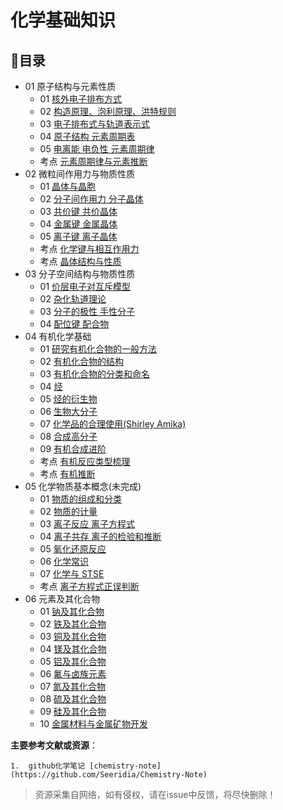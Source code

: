 # 化学基础知识






## 🧭目录

- 01 原子结构与元素性质
  - 01 [核外电子排布方式](01%20原子结构与元素性质/01%20核外电子排布方式.md)
  - 02 [构造原理、泡利原理、洪特规则](01%20原子结构与元素性质/02%20构造原理、泡利原理、洪特规则.md)
  - 03 [电子排布式与轨道表示式](01%20原子结构与元素性质/03%20电子排布式与轨道表示式.md)
  - 04 [原子结构 元素周期表](01%20原子结构与元素性质/04%20原子结构%20元素周期表.md)
  - 05 [电离能 电负性 元素周期律](01%20原子结构与元素性质/05%20电离能%20电负性%20元素周期律.md)
  - 考点 [元素周期律与元素推断](01%20原子结构与元素性质/考点%20元素周期律与元素推断.md)
- 02 微粒间作用力与物质性质
  - 01 [晶体与晶胞](02%20微粒间作用力与物质性质/01%20晶体与晶胞（基础知识）.md)
  - 02 [分子间作用力 分子晶体](02%20微粒间作用力与物质性质/02%20分子间作用力%20分子晶体.md)
  - 03 [共价键 共价晶体](02%20微粒间作用力与物质性质/04%20金属键%20金属晶体.md)
  - 04 [金属键 金属晶体](02%20微粒间作用力与物质性质/04%20金属键%20金属晶体.md)
  - 05 [离子键 离子晶体](02%20微粒间作用力与物质性质/05%20离子键%20离子晶体.md)
  - 考点 [化学键与相互作用力](/02%20%E5%BE%AE%E7%B2%92%E9%97%B4%E4%BD%9C%E7%94%A8%E5%8A%9B%E4%B8%8E%E7%89%A9%E8%B4%A8%E6%80%A7%E8%B4%A8/%E8%80%83%E7%82%B9%20%E5%8C%96%E5%AD%A6%E9%94%AE%E4%B8%8E%E7%9B%B8%E4%BA%92%E4%BD%9C%E7%94%A8%E5%8A%9B.md)
  - 考点 [晶体结构与性质](02%20微粒间作用力与物质性质/考点%20晶体结构与性质.md)
- 03 分子空间结构与物质性质
  - 01 [价层电子对互斥模型](03%20分子空间结构与物质性质/01%20价层电子对互斥模型(VSEPR).md)
  - 02 [杂化轨道理论](03%20分子空间结构与物质性质/02%20杂化轨道理论.md)
  - 03 [分子的极性 手性分子](/03%20%E5%88%86%E5%AD%90%E7%A9%BA%E9%97%B4%E7%BB%93%E6%9E%84%E4%B8%8E%E7%89%A9%E8%B4%A8%E6%80%A7%E8%B4%A8/03%20%E5%88%86%E5%AD%90%E7%9A%84%E6%9E%81%E6%80%A7%20%E6%89%8B%E6%80%A7%E5%88%86%E5%AD%90.md)
  - 04 [配位键 配合物](/03%20%E5%88%86%E5%AD%90%E7%A9%BA%E9%97%B4%E7%BB%93%E6%9E%84%E4%B8%8E%E7%89%A9%E8%B4%A8%E6%80%A7%E8%B4%A8/04%20%E9%85%8D%E4%BD%8D%E9%94%AE%20%E9%85%8D%E5%90%88%E7%89%A9.md)
- 04 有机化学基础
  - 01 [研究有机化合物的一般方法](/04%20%E6%9C%89%E6%9C%BA%E5%8C%96%E5%AD%A6%E5%9F%BA%E7%A1%80/01%20%E7%A0%94%E7%A9%B6%E6%9C%89%E6%9C%BA%E5%8C%96%E5%90%88%E7%89%A9%E7%9A%84%E4%B8%80%E8%88%AC%E6%96%B9%E6%B3%95.md)
  - 02 [有机化合物的结构](/04%20%E6%9C%89%E6%9C%BA%E5%8C%96%E5%AD%A6%E5%9F%BA%E7%A1%80/02%20%E6%9C%89%E6%9C%BA%E5%8C%96%E5%90%88%E7%89%A9%E7%9A%84%E7%BB%93%E6%9E%84.md)
  - 03 [有机化合物的分类和命名](/04%20%E6%9C%89%E6%9C%BA%E5%8C%96%E5%AD%A6%E5%9F%BA%E7%A1%80/03%20%E6%9C%89%E6%9C%BA%E5%8C%96%E5%90%88%E7%89%A9%E7%9A%84%E5%88%86%E7%B1%BB%E5%92%8C%E5%91%BD%E5%90%8D.md)
  - 04 [烃](/04%20%E6%9C%89%E6%9C%BA%E5%8C%96%E5%AD%A6%E5%9F%BA%E7%A1%80/04%20%E7%83%83.md)
  - 05 [烃的衍生物](/04%20%E6%9C%89%E6%9C%BA%E5%8C%96%E5%AD%A6%E5%9F%BA%E7%A1%80/05%20%E7%83%83%E7%9A%84%E8%A1%8D%E7%94%9F%E7%89%A9.md)
  - 06 [生物大分子](/04%20%E6%9C%89%E6%9C%BA%E5%8C%96%E5%AD%A6%E5%9F%BA%E7%A1%80/06%20%E7%94%9F%E7%89%A9%E5%A4%A7%E5%88%86%E5%AD%90.md)
  - 07 [化学品的合理使用(Shirley Amika)](/04%20%E6%9C%89%E6%9C%BA%E5%8C%96%E5%AD%A6%E5%9F%BA%E7%A1%80/07%20%E5%8C%96%E5%AD%A6%E5%93%81%E7%9A%84%E5%90%88%E7%90%86%E4%BD%BF%E7%94%A8(Shirley%20Amika).md)
  - 08 [合成高分子](/04%20%E6%9C%89%E6%9C%BA%E5%8C%96%E5%AD%A6%E5%9F%BA%E7%A1%80/08%20%E5%90%88%E6%88%90%E9%AB%98%E5%88%86%E5%AD%90.md)
  - 09 [有机合成进阶](/04%20有机化学基础/09%20有机合成进阶.md)
  - 考点 [有机反应类型梳理](/04%20%E6%9C%89%E6%9C%BA%E5%8C%96%E5%AD%A6%E5%9F%BA%E7%A1%80/%E8%80%83%E7%82%B9%20%E6%9C%89%E6%9C%BA%E5%8F%8D%E5%BA%94%E7%B1%BB%E5%9E%8B%E6%A2%B3%E7%90%86.md)
  - 考点 [有机推断](/04%20%E6%9C%89%E6%9C%BA%E5%8C%96%E5%AD%A6%E5%9F%BA%E7%A1%80/%E8%80%83%E7%82%B9%20%E6%9C%89%E6%9C%BA%E6%8E%A8%E6%96%AD.md)
- 05 化学物质基本概念(未完成)
  - 01 [物质的组成和分类](/05%20化学物质基本概念/01%20物质的组成和分类.md)
  - 02 [物质的计量](/05%20化学物质基本概念/02%20物质的计量.md)
  - 03 [离子反应 离子方程式](/05%20化学物质基本概念/03%20离子反应%20离子方程式.md)
  - 04 [离子共存 离子的检验和推断](/05%20化学物质基本概念/04%20离子共存%20离子的检验和推断.md)
  - 05 [氧化还原反应](/05%20化学物质基本概念/05%20氧化还原反应.md)
  - 06 [化学常识](/05%20化学物质基本概念/06%20化学常识.md)
  - 07 [化学与 STSE](/05%20化学物质基本概念/07%20化学与%20STSE.md)
  - 考点 [离子方程式正误判断](/05%20化学物质基本概念/考点%20离子方程式正误判断.md)
- 06 元素及其化合物
  - 01 [钠及其化合物](/06%20元素及其化合物/01%20钠及其化合物.md)
  - 02 [铁及其化合物](/06%20元素及其化合物/02%20铁及其化合物.md)
  - 03 [铜及其化合物](/06%20元素及其化合物/03%20铜及其化合物.md)
  - 04 [镁及其化合物](/06%20元素及其化合物/04%20镁及其化合物.md)
  - 05 [铝及其化合物](/06%20元素及其化合物/05%20铝及其化合物.md)
  - 06 [氟与卤族元素](/06%20元素及其化合物/06%20氟与卤族元素.md)
  - 07 [氮及其化合物](/06%20元素及其化合物/07%20氮及其化合物.md)
  - 08 [硫及其化合物](/06%20元素及其化合物/08%20硫及其化合物.md)
  - 09 [硅及其化合物](/06%20元素及其化合物/09%20硅及其化合物.md)
  - 10 [金属材料与金属矿物开发](/06%20元素及其化合物/10%20金属材料与金属矿物开发.md)






**主要参考文献或资源**：

    1.  github化学笔记 [chemistry-note](https://github.com/Seeridia/Chemistry-Note)



>资源采集自网络，如有侵权，请在issue中反馈，将尽快删除！

